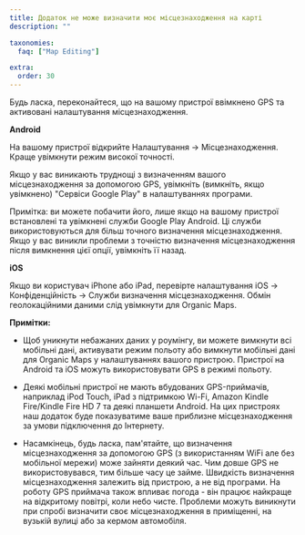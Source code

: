 ```yaml
---
title: Додаток не може визначити моє місцезнаходження на карті
description: ""

taxonomies:
  faq: ["Map Editing"]

extra:
  order: 30
---
```


Будь ласка, переконайтеся, що на вашому пристрої ввімкнено GPS та активовані налаштування місцезнаходження.

**Android**

На вашому пристрої відкрийте Налаштування → Місцезнаходження. Краще увімкнути режим високої точності.

Якщо у вас виникають труднощі з визначенням вашого місцезнаходження за допомогою GPS, увімкніть (вимкніть, якщо увімкнено) "Сервіси Google Play" в налаштуваннях програми.

Примітка: ви можете побачити його, лише якщо на вашому пристрої встановлені та увімкнені служби Google Play Android. Ці служби використовуються для більш точного визначення місцезнаходження. Якщо у вас виникли проблеми з точністю визначення місцезнаходження після вимкнення цієї опції, увімкніть її назад.

**iOS**

Якщо ви користувач iPhone або iPad, перевірте налаштування iOS → Конфіденційність → Служби визначення місцезнаходження. Обмін геолокаційними даними слід увімкнути для Organic Maps.

**Примітки:**

* Щоб уникнути небажаних даних у роумінгу, ви можете вимкнути всі мобільні дані, активувати режим польоту або вимкнути мобільні дані для Organic Maps у налаштуваннях вашого пристрою. Пристрої на Android та iOS можуть використовувати GPS в режимі польоту.

* Деякі мобільні пристрої не мають вбудованих GPS-приймачів, наприклад iPod Touch, iPad з підтримкою Wi-Fi, Amazon Kindle Fire/Kindle Fire HD 7 та деякі планшети Android. На цих пристроях наш додаток буде показуватиме ваше приблизне місцезнаходження за умови підключення до Інтернету.

* Насамкінець, будь ласка, пам'ятайте, що визначення місцезнаходження за допомогою GPS (з використанням WiFi але без мобільної мережи) може зайняти деякий час. Чим довше GPS не використовувався, тим більше часу це займе. Швидкість визначення місцезнаходження залежить від пристрою, а не від програми. На роботу GPS приймача також впливає погода - він працює найкраще на відкритому повітрі, коли небо чисте. Проблеми можуть виникнути при спробі визначити своє місцезнаходження в приміщенні, на вузькій вулиці або за кермом автомобіля.
